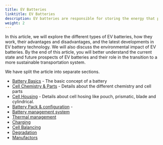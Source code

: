 ```yaml
---
title: EV Batteries
linktitle: EV Batteries
description: EV batteries are responsible for storing the energy that powers the vehicle's electric motor, and they play a critical role in determining an EV's performance, range, and overall cost. 
weight: 2
---
```

<!-- markdownlint-disable MD033 -->

In this article, we will explore the different types of EV batteries, how they work, their advantages and disadvantages, and the latest developments in EV battery technology. We will also discuss the environmental impact of EV batteries. By the end of this article, you will better understand the current state and future prospects of EV batteries and their role in the transition to a more sustainable transportation system.

We have split the article into separate sections.

- [Battery Basics](basic) - The basic concept of a battery
- [Cell Chemistry & Parts](cellchemistry) - Details about the different chemistry and cell parts
- [Cell Housing](cell) - Details about cell hosing like pouch, prismatic, blade and cylindrical.
- [Battery Pack & configuration](batterypack) - 
- [Battery management system](batterymanagment)
- [Thermal management](thermalmanagement)
- [Charging](charging)
- [Cell Balancing](cellbalancing)
- [Degradation](degredation)
- [Manufactors](manufactors)
